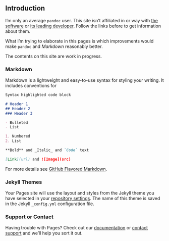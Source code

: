 ## Introduction

I’m only an average `pandoc` user. This site isn’t affiliated in or way with [the software](https://pandoc.org) or [its leading developer](http://johnmacfarlane.net/). Follow the links before to get information about them.

What I’m trying to elaborate in this pages is which improvements would make `pandoc` and _Markdown_ reasonably better.

The contents on this site are work in progress.

### Markdown

Markdown is a lightweight and easy-to-use syntax for styling your writing. It includes conventions for

```markdown
Syntax highlighted code block

# Header 1
## Header 2
### Header 3

- Bulleted
- List

1. Numbered
2. List

**Bold** and _Italic_ and `Code` text

[Link](url) and ![Image](src)
```

For more details see [GitHub Flavored Markdown](https://guides.github.com/features/mastering-markdown/).

### Jekyll Themes

Your Pages site will use the layout and styles from the Jekyll theme you have selected in your [repository settings](https://github.com/ousia/pandoc-improvements/settings). The name of this theme is saved in the Jekyll `_config.yml` configuration file.

### Support or Contact

Having trouble with Pages? Check out our [documentation](https://help.github.com/categories/github-pages-basics/) or [contact support](https://github.com/contact) and we’ll help you sort it out.
